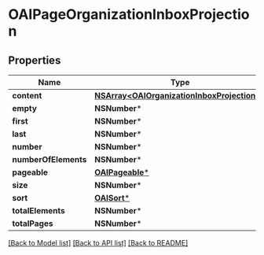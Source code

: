 # OAIPageOrganizationInboxProjection

## Properties
Name | Type | Description | Notes
------------ | ------------- | ------------- | -------------
**content** | [**NSArray&lt;OAIOrganizationInboxProjection&gt;***](OAIOrganizationInboxProjection.md) |  | [optional] 
**empty** | **NSNumber*** |  | [optional] 
**first** | **NSNumber*** |  | [optional] 
**last** | **NSNumber*** |  | [optional] 
**number** | **NSNumber*** |  | [optional] 
**numberOfElements** | **NSNumber*** |  | [optional] 
**pageable** | [**OAIPageable***](OAIPageable.md) |  | [optional] 
**size** | **NSNumber*** |  | [optional] 
**sort** | [**OAISort***](OAISort.md) |  | [optional] 
**totalElements** | **NSNumber*** |  | [optional] 
**totalPages** | **NSNumber*** |  | [optional] 

[[Back to Model list]](../README.md#documentation-for-models) [[Back to API list]](../README.md#documentation-for-api-endpoints) [[Back to README]](../README.md)


